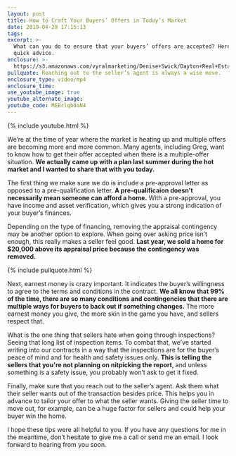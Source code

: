 ```yaml
---
layout: post
title: How to Craft Your Buyers’ Offers in Today’s Market
date: 2019-04-29 17:15:13
tags:
excerpt: >-
  What can you do to ensure that your buyers’ offers are accepted? Here’s some
  quick advice.
enclosure: >-
  https://s3.amazonaws.com/vyralmarketing/Denise+Swick/Dayton+Real+Estate+Agent-+How+to+Craft+Your+Buyers+Offers+in+Todays+Market.mp4
pullquote: Reaching out to the seller’s agent is always a wise move.
enclosure_type: video/mp4
enclosure_time:
use_youtube_image: true
youtube_alternate_image:
youtube_code: MEBrlqb0aN4
---
```


{% include youtube.html %}

We’re at the time of year where the market is heating up and multiple offers are becoming more and more common. Many agents, including Greg, want to know how to get their offer accepted when there is a multiple-offer situation. **We actually came up with a plan last summer during the hot market and I wanted to share that with you today.**

The first thing we make sure we do is include a pre-approval letter as opposed to a pre-qualification letter. **A pre-qualificaion doesn’t necessarily mean someone can afford a home.** With a pre-approval, you have income and asset verification, which gives you a strong indication of your buyer’s finances.

Depending on the type of financing, removing the appraisal contingency may be another option to explore. When going over asking price isn’t enough, this really makes a seller feel good. **Last year, we sold a home for $20,000 above its appraisal price because the contingency was removed.**

{% include pullquote.html %}

Next, earnest money is crazy important. It indicates the buyer’s willingness to agree to the terms and conditions in the contract. **We all know that 99% of the time, there are so many conditions and contingencies that there are multiple ways for buyers to back out if something changes.** The more earnest money you give, the more skin in the game you have, and sellers respect that.

What is the one thing that sellers hate when going through inspections? Seeing that long list of inspection items. To combat that, we’ve started writing into our contracts in a way that the inspections are for the buyer’s peace of mind and for health and safety issues only. **This is telling the sellers that you're not planning on nitpicking the report**, and unless something is a safety issue, you probably won’t ask to get it fixed.

Finally, make sure that you reach out to the seller’s agent. Ask them what their seller wants out of the transaction besides price. This helps you in advance to tailor your offer to what the seller wants. Giving the seller time to move out, for example, can be a huge factor for sellers and could help your buyer win the home.

I hope these tips were all helpful to you. If you have any questions for me in the meantime, don’t hesitate to give me a call or send me an email. I look forward to hearing from you soon.<br>&nbsp;